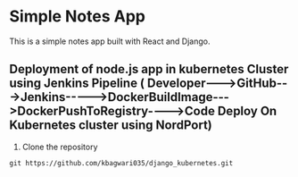 # Simple Notes App
This is a simple notes app built with React and Django.


## Deployment of node.js app in kubernetes Cluster using Jenkins Pipeline ( Developer--->GitHub--->Jenkins----->DockerBuildImage--->DockerPushToRegistry---->Code Deploy On Kubernetes cluster using NordPort)
1. Clone the repository
```
git https://github.com/kbagwari035/django_kubernetes.git
